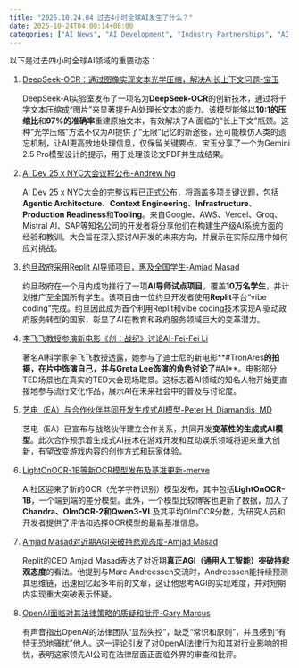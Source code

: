 ```yaml
---
title: "2025.10.24.04 过去4小时全球AI发生了什么？"
date: 2025-10-24T04:00:14+08:00
categories: ["AI News", "AI Development", "Industry Partnerships", "AI Applications", "Research"]
---
```


以下是过去四小时全球AI领域的重要动态：

1.  [DeepSeek-OCR：通过图像实现文本光学压缩，解决AI长上下文问题-宝玉](https://x.com/dotey/status/1981391506649821607)

    DeepSeek-AI实验室发布了一项名为**DeepSeek-OCR**的创新技术，通过将千字文本压缩成“图片”来显著提升AI处理长文本的能力。该模型能够以**10:1的压缩比**和**97%的准确率**重建原始文本，有效解决了AI面临的“长上下文”瓶颈。这种“光学压缩”方法不仅为AI提供了“无限”记忆的新途径，还可能模仿人类的遗忘机制，让AI更高效地处理信息，仅保留关键要点。宝玉分享了一个为Gemini 2.5 Pro模型设计的提示，用于处理该论文PDF并生成结果。

2.  [AI Dev 25 x NYC大会议程公布-Andrew Ng](https://x.com/AndrewYNg/status/1981399466868424913)

    AI Dev 25 x NYC大会的完整议程已正式公布，将涵盖多项关键议题，包括**Agentic Architecture**、**Context Engineering**、**Infrastructure**、**Production Readiness**和**Tooling**。来自Google、AWS、Vercel、Groq、Mistral AI、SAP等知名公司的开发者将分享他们在构建生产级AI系统方面的经验和教训。大会旨在深入探讨AI开发的未来方向，并展示在实际应用中如何应对挑战。

3.  [约旦政府采用Replit AI导师项目，惠及全国学生-Amjad Masad](https://x.com/amasad/status/1981419117468143797)

    约旦政府在一个月内成功推行了一项**AI导师试点项目**，覆盖**10万名学生**，并计划推广至全国所有学生。该项目由一位约旦开发者使用**Replit**平台“vibe coding”完成。约旦因此成为首个利用Replit和vibe coding技术实现AI驱动政府服务转型的国家，彰显了AI在教育和政府服务领域巨大的变革潜力。

4.  [李飞飞教授参演新电影《创：战纪》讨论AI-Fei-Fei Li](https://x.com/drfeifei/status/1981420486568403225)

    著名AI科学家李飞飞教授透露，她参与了迪士尼的新电影**#TronAres**的拍摄，在片中饰演自己，并与Greta Lee饰演的角色讨论了**#AI**。电影部分TED场景也在真实的TED大会现场取景。这标志着AI领域的知名人物开始更直接地参与流行文化作品，展示AI在未来社会中的普及与讨论度。

5.  [艺电（EA）与合作伙伴共同开发生成式AI模型-Peter H. Diamandis, MD](https://x.com/PeterDiamandis/status/1981423969036337355)

    艺电（EA）已宣布与战略伙伴建立合作关系，共同开发**变革性的生成式AI模型**。此次合作预示着生成式AI技术在游戏开发和互动娱乐领域将迎来重大创新，有望改变游戏内容的创作方式和玩家体验。

6.  [LightOnOCR-1B等新OCR模型发布及基准更新-merve](https://x.com/mervenoyann/status/1981396054634615280)

    AI社区迎来了新的OCR（光学字符识别）模型发布，其中包括**LightOnOCR-1B**，一个端到端的差分模型。此外，一个模型比较博客也更新了数据，加入了**Chandra、OlmOCR-2和Qwen3-VL**及其平均OlmOCR分数，为研究人员和开发者提供了评估和选择OCR模型的最新基准信息。

7.  [Amjad Masad对近期AGI突破持悲观态度-Amjad Masad](https://x.com/amasad/status/1981426966428602424)

    Replit的CEO Amjad Masad表达了对近期**真正AGI（通用人工智能）突破持悲观态度**的看法。他提到与Marc Andreessen交流时，Andreessen能持续预测其思维链，迅速回忆起多年前的文章，这让他思考AGI的实现难度，并对短期内实现重大突破表示怀疑。

8.  [OpenAI面临对其法律策略的质疑和批评-Gary Marcus](https://x.com/GaryMarcus/status/1981392857408950415)

    有声音指出OpenAI的法律团队“显然失控”，缺乏“常识和原则”，并且感到“有恃无恐地骚扰”他人。这一评论引发了对OpenAI法律行为和其对行业影响的担忧，表明这家领先AI公司在法律层面正面临外界的审查和批评。
